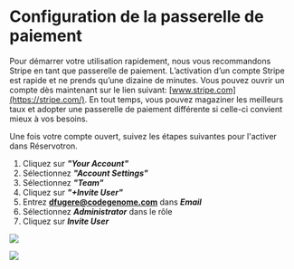 # Configuration de la passerelle de paiement


Pour démarrer votre utilisation rapidement, nous vous recommandons Stripe en tant que passerelle de paiement. L’activation d’un compte Stripe est rapide et ne prends qu’une dizaine de minutes. Vous pouvez ouvrir un compte dès maintenant sur le lien suivant: [www.stripe.com](https://stripe.com/). En tout temps, vous pouvez magaziner les meilleurs taux et adopter une passerelle de paiement différente si celle-ci convient mieux à vos besoins. 

Une fois votre compte ouvert, suivez les étapes suivantes pour l'activer dans Réservotron.

1. Cliquez sur ***"Your Account"***
2. Sélectionnez ***"Account Settings"***
3. Sélectionnez ***"Team"***
4. Cliquez sur ***"+Invite User"***
5. Entrez **dfugere@codegenome.com** dans ***Email***
6. Sélectionnez ***Administrator*** dans le rôle
7. Cliquez sur ***Invite User***


![](https://api.monosnap.com/image/download?id=CJbuPqavlA77P2Oryy8lPrI8Uvzvyx)

![](https://api.monosnap.com/image/download?id=6v14dJEQHxTrBihWEuKasSrXzrUVul)